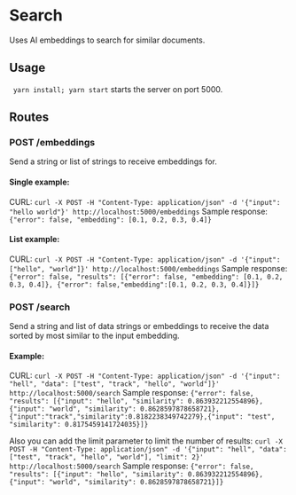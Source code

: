 # Search

Uses AI embeddings to search for similar documents.

## Usage

``` yarn install; yarn start```
starts the server on port 5000.

## Routes

### POST /embeddings
Send a string or list of strings to receive embeddings for.
#### Single example:
CURL:
```curl -X POST -H "Content-Type: application/json" -d '{"input": "hello world"}' http://localhost:5000/embeddings```
Sample response:
```{"error": false, "embedding": [0.1, 0.2, 0.3, 0.4]}```
#### List example:
CURL:
```curl -X POST -H "Content-Type: application/json" -d '{"input": ["hello", "world"]}' http://localhost:5000/embeddings```
Sample response:
```{"error": false, "results": [{"error": false, "embedding": [0.1, 0.2, 0.3, 0.4]}, {"error": false,"embedding":[0.1, 0.2, 0.3, 0.4]}]}```

### POST /search
Send a string and list of data strings or embeddings to receive the data sorted by most similar to the input embedding.
#### Example:
CURL:
```curl -X POST -H "Content-Type: application/json" -d '{"input": "hell", "data": ["test", "track", "hello", "world"]}' http://localhost:5000/search```
Sample response:
```{"error": false, "results": [{"input": "hello", "similarity": 0.863932212554896},{"input": "world", "similarity": 0.8628597878658721},{"input":"track","similarity":0.8182238349742279},{"input": "test", "similarity": 0.8175459141724035}]}```

Also you can add the limit parameter to limit the number of results: 
```curl -X POST -H "Content-Type: application/json" -d '{"input": "hell", "data": ["test", "track", "hello", "world"], "limit": 2}' http://localhost:5000/search```
Sample response:
```{"error": false, "results": [{"input": "hello", "similarity": 0.863932212554896},{"input": "world", "similarity": 0.8628597878658721}]}```